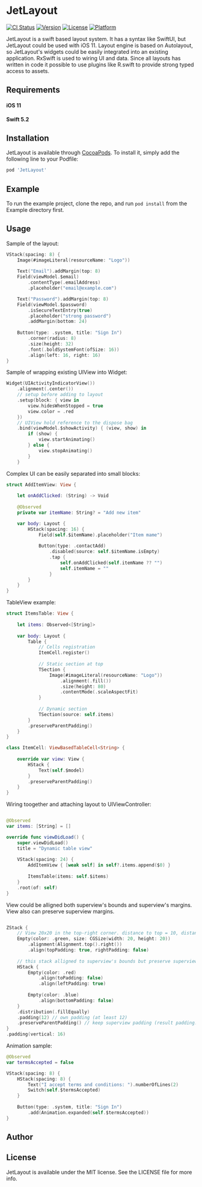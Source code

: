 # JetLayout

[![CI Status](https://img.shields.io/travis/vbenkevich/JetLayout.svg?style=flat)](https://travis-ci.org/vbenkevich/JetLayout)
[![Version](https://img.shields.io/cocoapods/v/JetLayout.svg?style=flat)](https://cocoapods.org/pods/JetLayout)
[![License](https://img.shields.io/cocoapods/l/JetLayout.svg?style=flat)](https://cocoapods.org/pods/JetLayout)
[![Platform](https://img.shields.io/cocoapods/p/JetLayout.svg?style=flat)](https://cocoapods.org/pods/JetLayout)

JetLayout is a swift based layout system. It has a syntax like SwiftUI, but JetLayout could be used with iOS 11.
Layout engine is based on Autolayout, so JetLayout's widgets could be easily integrated into an existing application.
RxSwift is used to wiring UI and data.
Since all layouts has written in code it possible to use plugins like R.swift to provide strong typed access to assets.

## Requirements
#### iOS 11 
#### Swift 5.2


## Installation

JetLayout is available through [CocoaPods](https://cocoapods.org). To install
it, simply add the following line to your Podfile:

```ruby
pod 'JetLayout'
```

## Example

To run the example project, clone the repo, and run `pod install` from the Example directory first.

## Usage

Sample of the layout:
```swift
VStack(spacing: 8) {
    Image(#imageLiteral(resourceName: "Logo"))
    
    Text("Email").addMargin(top: 8)
    Field(viewModel.$email)
        .contentType(.emailAddress)
        .placeholder("email@example.com")

    Text("Password").addMargin(top: 8)
    Field(viewModel.$password)
        .isSecureTextEntry(true)
        .placeholder("strong password")
        .addMargin(bottom: 24)
    
    Button(type: .system, title: "Sign In")
        .corner(radius: 8)
        .size(height: 32)
        .font(.boldSystemFont(ofSize: 16))
        .align(left: 16, right: 16)
}
```

Sample of wrapping existing UIView into Widget:
```swift
Widget(UIActivityIndicatorView())
    .alignment(.center())
    // setup before adding to layout
    .setup(block: { view in
        view.hidesWhenStopped = true
        view.color = .red
    })
    // UIView hold reference to the dispose bag
    .bind(viewModel.$showActivity) { (view, show) in
        if (show) {
            view.startAnimating()
        } else {
            view.stopAnimating()
        }
    }
```

Complex UI can be easily separated into small blocks: 
```swift
struct AddItemView: View {
    
    let onAddClicked: (String) -> Void
    
    @Observed
    private var itemName: String? = "Add new item"

    var body: Layout {
        HStack(spacing: 16) {
            Field(self.$itemName).placeholder("Item mame")
            
            Button(type: .contactAdd)
                .disabled(source: self.$itemName.isEmpty)
                .tap {
                    self.onAddClicked(self.itemName ?? "")
                    self.itemName = ""
                }
        }
    }
}
```

TableView example:
```swift
struct ItemsTable: View {
    
    let items: Observed<[String]>
    
    var body: Layout {
        Table {
            // Cells registration
            ItemCell.register()
            
            // Static section at top
            TSection {
                Image(#imageLiteral(resourceName: "Logo"))
                    .alignment(.fill())
                    .size(height: 80)
                    .contentMode(.scaleAspectFit)
            }
            
            // Dynamic section
            TSection(source: self.items)
        }
        .preserveParentPadding()
    }
}

class ItemCell: ViewBasedTableCell<String> {
    
    override var view: View {
        HStack {
            Text(self.$model)
        }
        .preserveParentPadding()
    }
}

```

Wiring toogether and attaching layout to UIViewController:

```swift

@Observed
var items: [String] = []

override func viewDidLoad() {
    super.viewDidLoad()
    title = "Dynamic table view"
    
    VStack(spacing: 24) {
        AddItemView { [weak self] in self?.items.append($0) }
        
        ItemsTable(items: self.$items)
    }
    .root(of: self)
}
```

View could be alligned both superview's bounds and superview's margins. View also can preserve superview margins.
```swift

ZStack {
    // View 20x20 in the top-right corner. distance to top = 10, distance to rignt = 0
    Empty(color: .green, size: CGSize(width: 20, height: 20))
        .alignment(Alignment.top().right())
        .align(topPadding: true, rightPadding: false)
    
    // this stack alligned to superview's bounds but preserve superview paddings
    HStack {
        Empty(color: .red)
            .align(toPadding: false)
            .align(leftPadding: true)
        
        Empty(color: .blue)
            .align(bottomPadding: false)
    }
    .distribution(.fillEqually)
    .padding(12) // own padding (at least 12)
    .preserveParentPadding() // keep superview padding (result padding: horizontal = 12, vertical = 16)
}
.padding(vertical: 16)

```

Animation sample:
```swift
@Observed
var termsAccepted = false

VStack(spacing: 8) {
    HStack(spacing: 8) {
        Text("I accept terms and conditions: ").numberOfLines(2)
        Switch(self.$termsAccepted)
    }
            
    Button(type: .system, title: "Sign In")
        .add(Animation.expanded(self.$termsAccepted))
}
```

## Author

## License

JetLayout is available under the MIT license. See the LICENSE file for more info.
